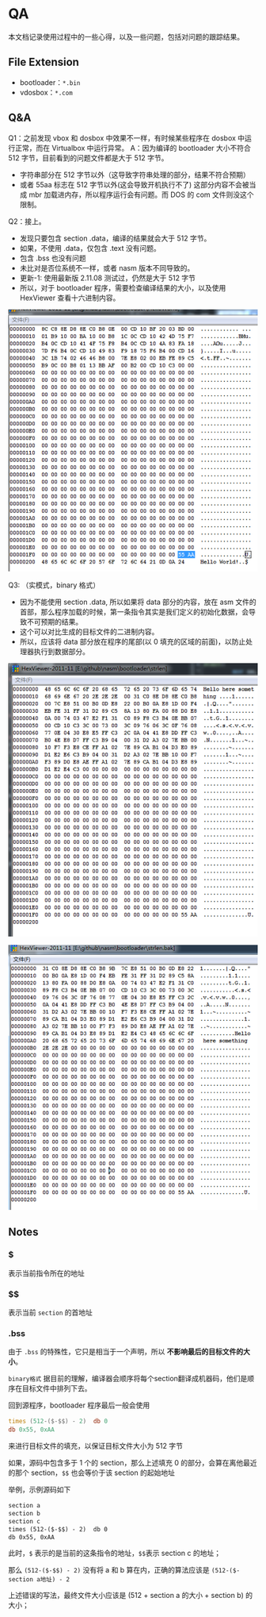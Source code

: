 QA
=====

本文档记录使用过程中的一些心得，以及一些问题，包括对问题的跟踪结果。

## File Extension
- bootloader：`*.bin`
- vdosbox：`*.com`

## Q&A
Q1：之前发现 vbox 和 dosbox 中效果不一样，有时候某些程序在 dosbox 中运行正常，而在 Virtualbox 中运行异常。
A：因为编译的 bootloader 大小不符合 512 字节，目前看到的问题文件都是大于 512 字节。
- 字符串部分在 512 字节以外（这导致字符串处理的部分，结果不符合预期）
- 或者 55aa 标志在 512 字节以外(这会导致开机执行不了)
这部分内容不会被当成 mbr 加载进内存，所以程序运行会有问题。而 DOS 的 com 文件则没这个限制。

Q2：接上。
- 发现只要包含 section .data，编译的结果就会大于 512 字节。
- 如果，不使用 .data，仅包含 .text 没有问题。
- 包含 .bss 也没有问题
- 未比对是否位系统不一样，或者 nasm 版本不同导致的。
- 更新-1: 使用最新版 2.11.08 测试过，仍然是大于 512 字节
- 所以，对于 bootloader 程序，需要检查编译结果的大小，以及使用 HexViewer 查看十六进制内容。

![超过大小限制](超过大小限制.PNG)

Q3: （实模式，binary 格式）
- 因为不能使用 section .data, 所以如果将 data 部分的内容，放在 asm 文件的首部，那么程序加载的时候，第一条指令其实是我们定义的初始化数据，会导致不可预期的结果。
- 这个可以对比生成的目标文件的二进制内容。
- 所以，应该将 data 部分放在程序的尾部(以 0 填充的区域的前面)，以防止处理器执行到数据部分。

![数据在错误的位置](数据在错误的位置.PNG)

![数据在正确的位置](数据在正确的位置.PNG)

## Notes
### $
表示当前指令所在的地址

### $$
表示当前 `section` 的首地址

### .bss
由于 `.bss` 的特殊性，它只是相当于一个声明，所以 **不影响最后的目标文件的大小**。

`binary格式`
据目前的理解，编译器会顺序将每个section翻译成机器码，他们是顺序在目标文件中排列下去。

回到源程序，bootloader 程序最后一般会使用

``` asm
times (512-($-$$) - 2)	db 0
db 0x55, 0xAA
```

来进行目标文件的填充，以保证目标文件大小为 512 字节

如果，源码中包含多于 1 个的 section，那么上述填充 0 的部分，会算在离他最近的那个 section，`$$` 也会等价于该 section 的起始地址

举例，示例源码如下

```
section a
section b
section c
times (512-($-$$) - 2)	db 0
db 0x55, 0xAA
```

此时，`$` 表示的是当前的这条指令的地址，`$$`表示 section c 的地址；

那么 `(512-($-$$) - 2)` 没有将 a 和 b 算在内，正确的算法应该是
`(512-($-section a地址) - 2`

上述错误的写法，最终文件大小应该是 (512 + section a 的大小 + section b) 的大小；
